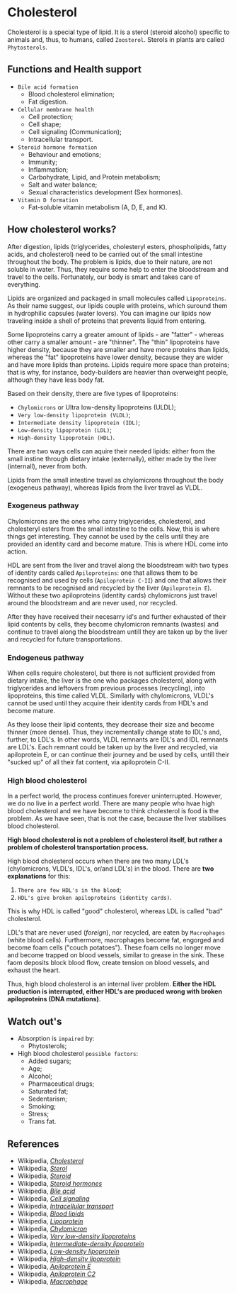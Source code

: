 # Cholesterol
Cholesterol is a special type of lipid. It is a sterol (steroid alcohol) specific to animals and, thus, to humans, called `Zoosterol`. Sterols in plants are called `Phytosterols`.

## Functions and Health support
- `Bile acid formation`
    - Blood cholesterol elimination;
    - Fat digestion.
- `Cellular membrane health`
    - Cell protection;
    - Cell shape;
    - Cell signaling (Communication);
    - Intracellular transport.
- `Steroid hormone formation`
    - Behaviour and emotions;
    - Immunity;
    - Inflammation;
    - Carbohydrate, Lipid, and Protein metabolism;
    - Salt and water balance;
    - Sexual characteristics development (Sex hormones).
- `Vitamin D formation`
    - Fat-soluble vitamin metabolism (A, D, E, and K).

## How cholesterol works?
After digestion, lipids (triglycerides, cholesteryl esters, phospholipids, fatty acids, and cholesterol) need to be carried out of the small intestine throughout the body. The problem is lipids, due to their nature, are not soluble in water. Thus, they require some help to enter the bloodstream and travel to the cells. Fortunately, our body is smart and takes care of everything.

Lipids are organized and packaged in small molecules called `Lipoproteins`. As their name suggest, our lipids couple with proteins, which suround them in hydrophilic capsules (water lovers). You can imagine our lipids now traveling inside a shell of proteins that prevents liquid from entering.

Some lipoproteins carry a greater amount of lipids - are "fatter" - whereas other carry a smaller amount - are "thinner". The "thin" lipoproteins have higher density, because they are smaller and have more proteins than lipids, whereas the "fat" lipoproteins have lower density, because they are wider and have more lipids than proteins. Lipids require more space than proteins; that is why, for instance, body-builders are heavier than overweight people, although they have less body fat.

Based on their density, there are five types of lipoproteins:
- `Chylomicrons` or Ultra low-density lipoproteins (ULDL);
- `Very low-density lipoprotein (VLDL)`;
- `Intermediate density lipoprotein (IDL)`;
- `Low-density lipoprotein (LDL)`;
- `High-density lipoprotein (HDL)`.

There are two ways cells can aquire their needed lipids: either from the small instine through dietary intake (externally), either made by the liver (internall), never from both.

Lipids from the small intestine travel as chylomicrons throughout the body (exogeneus pathway), whereas lipids from the liver travel as VLDL.

### Exogeneus pathway
Chylomicrons are the ones who carry triglycerides, cholesterol, and cholesteryl esters from the small intestine to the cells. Now, this is where things get interesting. They cannot be used by the cells until they are provided an identity card and become mature. This is where HDL come into action. 

HDL are sent from the liver and travel along the bloodstream with two types of identity cards called `Apiloproteins`: one that allows them to be recognised and used by cells (`Apiloprotein C-II`) and one that allows their remnants to be recognised and recycled by the liver (`Apiloprotein E`).
Without these two apiloproteins (identity cards) chylomicrons just travel around the bloodstream and are never used, nor recycled.

After they have received their necesarry id's and further exhausted of their lipid contents by cells, they become chylomicron remnants (wastes) and continue to travel along the bloodstream untill they are taken up by the liver and recycled for future transportations.

### Endogeneus pathway
When cells require cholesterol, but there is not sufficient provided from dietary intake, the liver is the one who packages cholesterol, along with triglycerides and leftovers from previous processes (recycling), into lipoproteins, this time called VLDL. Similarly with chylomicrons, VLDL's cannot be used until they acquire their identity cards from HDL's and become mature.

As they loose their lipid contents, they decrease their size and become thinner (more dense). Thus, they incrementally change state to IDL's and, further, to LDL's. In other words, VLDL remnants are IDL's and IDL remnants are LDL's. Each remnant could be taken up by the liver and recycled, via apiloprotein E, or can continue their journey and be used by cells, untill their "sucked up" of all their fat content, via apiloprotein C-II.

### High blood cholesterol
In a perfect world, the process continues forever uninterrupted. However, we do no live in a perfect world. There are many people who hvae high blood cholesterol and we have become to think cholesterol is food is the problem. As we have seen, that is not the case, because the liver stabilises blood cholesterol.

__High blood cholesterol is not a problem of cholesterol itself, but rather a problem of cholesterol transportation process.__

High blood cholesterol occurs when there are two many LDL's (chylomicrons, VLDL's, IDL's, or/and LDL's) in the blood. There are __two explanations__ for this:
1. `There are few HDL's in the blood`;
2. `HDL's give broken apiloproteins (identity cards)`.

This is why HDL is called "good" cholesterol, whereas LDL is called "bad" cholesterol. 

LDL's that are never used (_foreign_), nor recycled, are eaten by `Macrophages` (white blood cells). Furthermore, macrophages become fat, engorged and become foam cells ("couch potatoes"). These foam cells no longer move and become trapped on blood vessels, similar to grease in the sink. These faom deposits block blood flow, create tension on blood vessels, and exhaust the heart.

Thus, high blood cholesterol is an internal liver problem. __Either the HDL production is interrupted, either HDL's are produced wrong with broken apiloproteins (DNA mutations)__.

## Watch out's
- Absorption is `impaired` by:
    - Phytosterols;
- High blood cholesterol `possible factors`:
    - Added sugars;
    - Age;
    - Alcohol;
    - Pharmaceutical drugs;
    - Saturated fat;
    - Sedentarism;
    - Smoking;
    - Stress;
    - Trans fat.

## References
- Wikipedia, [_Cholesterol_](https://en.wikipedia.org/wiki/Cholesterol)
- Wikipedia, [_Sterol_](https://en.wikipedia.org/wiki/Sterol)
- Wikipedia, [_Steroid_](https://en.wikipedia.org/wiki/Steroid)
- Wikipedia, [_Steroid hormones_](https://en.wikipedia.org/wiki/Steroid_hormone)
- Wikipedia, [_Bile acid_](https://en.wikipedia.org/wiki/Bile_acid)
- Wikipedia, [_Cell signaling_](https://en.wikipedia.org/wiki/Cell_signaling)
- Wikipedia, [_Intracellular transport_](https://en.wikipedia.org/wiki/Intracellular_transport)
- Wikipedia, [_Blood lipids_](https://en.wikipedia.org/wiki/Blood_lipids)
- Wikipedia, [_Lipoprotein_](https://en.wikipedia.org/wiki/Lipoprotein)
- Wikipedia, [_Chylomicron_](https://en.wikipedia.org/wiki/Chylomicron)
- Wikipedia, [_Very low-density lipoproteins_](https://en.wikipedia.org/wiki/Very_low-density_lipoprotein)
- Wikipedia, [_Intermediate-density lipoprotein_](https://en.wikipedia.org/wiki/Intermediate-density_lipoprotein)
- Wikipedia, [_Low-density lipoprotein_](https://en.wikipedia.org/wiki/Low-density_lipoprotein)
- Wikipedia, [_High-density lipoprotein_](https://en.wikipedia.org/wiki/High-density_lipoprotein)
- Wikipedia, [_Apiloprotein E_](https://en.wikipedia.org/wiki/Apolipoprotein_E)
- Wikipedia, [_Apiloprotein C2_](https://en.wikipedia.org/wiki/Apolipoprotein_C2)
- Wikipedia, [_Macrophage_](https://en.wikipedia.org/wiki/Macrophage)